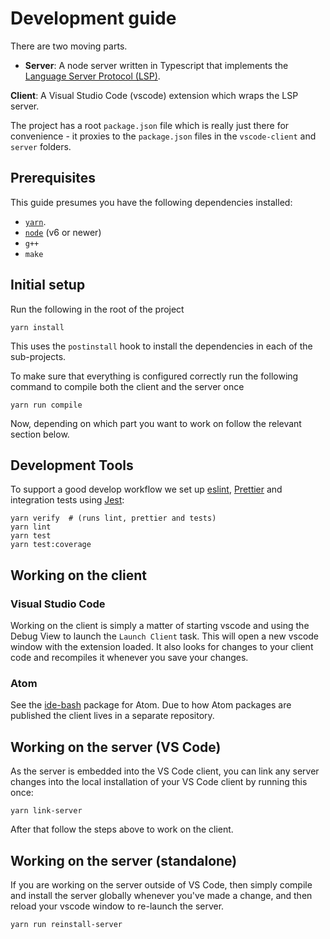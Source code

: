 # Development guide

There are two moving parts.

- **Server**: A node server written in Typescript that implements the
  [Language Server Protocol (LSP)][LSP].

**Client**: A Visual Studio Code (vscode) extension which wraps the LSP server.

The project has a root `package.json` file which is really just there for
convenience - it proxies to the `package.json` files in the `vscode-client` and
`server` folders.

## Prerequisites

This guide presumes you have the following dependencies installed:

- [`yarn`][yarn].
- [`node`][node] (v6 or newer)
- `g++`
- `make`

## Initial setup

Run the following in the root of the project

```
yarn install
```

This uses the `postinstall` hook to install the dependencies in each of the
sub-projects.

To make sure that everything is configured correctly run the following command
to compile both the client and the server once

```
yarn run compile
```

Now, depending on which part you want to work on follow the relevant section
below.

## Development Tools

To support a good develop workflow we set up [eslint][eslint], [Prettier][prettier] and integration tests using [Jest][jest]:

    yarn verify  # (runs lint, prettier and tests)
    yarn lint
    yarn test
    yarn test:coverage

## Working on the client

### Visual Studio Code

Working on the client is simply a matter of starting vscode and using the Debug
View to launch the `Launch Client` task. This will open a new vscode window with the
extension loaded. It also looks for changes to your client code and recompiles
it whenever you save your changes.

### Atom

See the [ide-bash][ide-bash] package for Atom. Due to how Atom packages are
published the client lives in a separate repository.

## Working on the server (VS Code)

As the server is embedded into the VS Code client, you can link any server
changes into the local installation of your VS Code client by running this once:

```
yarn link-server
```

After that follow the steps above to work on the client.


## Working on the server (standalone)

If you are working on the server outside of VS Code, then simply compile
and install the server globally whenever you've made a change, and then
reload your vscode window to re-launch the server.

```
yarn run reinstall-server
```

[LSP]: https://microsoft.github.io/language-server-protocol/
[ide-bash]: https://github.com/bash-lsp/ide-bash
[jest]: https://facebook.github.io/jest/
[prettier]: https://prettier.io/
[eslint]: https://eslint.org/
[yarn]: https://yarnpkg.com/lang/en/docs/install/
[node]: https://nodejs.org/en/download/
